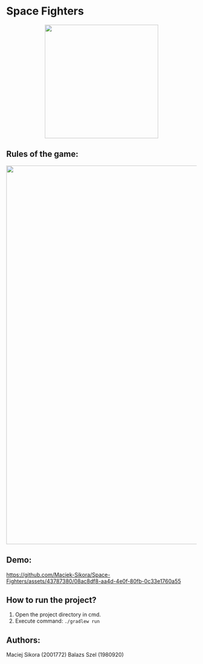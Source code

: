 # Space Fighters
<div align="center">
<img src='app/templates/spaceship_red.png' width='300' >
</div>

## Rules of the game:
<div align="center">
<img src='app/templates/help_menu.png' width='1000' >
</div>

## Demo:




https://github.com/Maciek-Sikora/Space-Fighters/assets/43787380/08ac8df8-aa4d-4e0f-80fb-0c33e1760a55




## How to run the project?
1. Open the project directory in cmd.
2. Execute command: `./gradlew run`


## Authors:
<p>
  Maciej Sikora (2001772)
  Balazs Szel (1980920)
</p>


